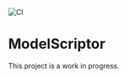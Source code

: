 ![CI](https://github.com/physicsrob/modelscriptor/actions/workflows/ci.yml/badge.svg)

# ModelScriptor

This project is a work in progress.

